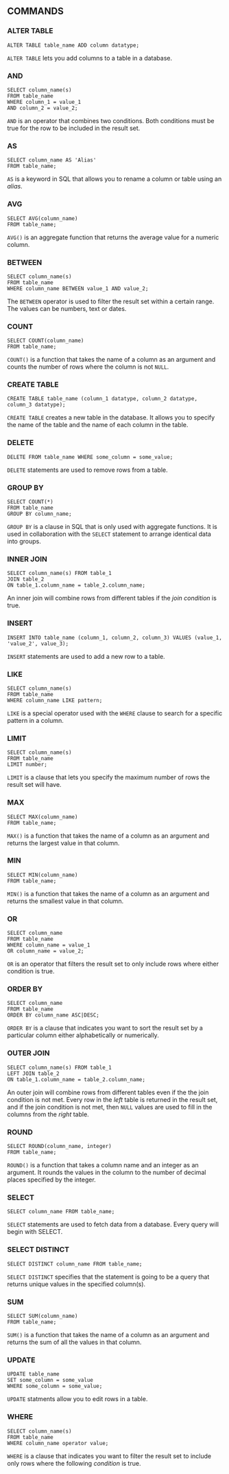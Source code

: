 ## COMMANDS

### ALTER TABLE

```
ALTER TABLE table_name ADD column datatype;
```

`ALTER TABLE` lets you add columns to a table in a database.

### AND

```
SELECT column_name(s)
FROM table_name
WHERE column_1 = value_1
AND column_2 = value_2;
```

`AND` is an operator that combines two conditions. Both conditions must be true for the row to be included in the result set.

### AS

```
SELECT column_name AS 'Alias'
FROM table_name;
```

`AS` is a keyword in SQL that allows you to rename a column or table using an *alias*.

### AVG

```
SELECT AVG(column_name)
FROM table_name;

```

`AVG()` is an aggregate function that returns the average value for a numeric column.

### BETWEEN

```
SELECT column_name(s)
FROM table_name
WHERE column_name BETWEEN value_1 AND value_2;
```

The `BETWEEN` operator is used to filter the result set within a certain range. The values can be numbers, text or dates.

### COUNT

```
SELECT COUNT(column_name)
FROM table_name;
```

`COUNT()` is a function that takes the name of a column as an argument and counts the number of rows where the column is not `NULL`.

### CREATE TABLE

```
CREATE TABLE table_name (column_1 datatype, column_2 datatype, column_3 datatype);
```

`CREATE TABLE` creates a new table in the database. It allows you to specify the name of the table and the name of each column in the table.

### DELETE

```
DELETE FROM table_name WHERE some_column = some_value;
```

`DELETE` statements are used to remove rows from a table.

### GROUP BY

```
SELECT COUNT(*)
FROM table_name
GROUP BY column_name;
```

`GROUP BY` is a clause in SQL that is only used with aggregate functions. It is used in collaboration with the `SELECT` statement to arrange identical data into groups.

### INNER JOIN

```
SELECT column_name(s) FROM table_1
JOIN table_2
ON table_1.column_name = table_2.column_name;
```

An inner join will combine rows from different tables if the *join condition* is true.

### INSERT

```
INSERT INTO table_name (column_1, column_2, column_3) VALUES (value_1, 'value_2', value_3);
```

`INSERT` statements are used to add a new row to a table.

### LIKE

```
SELECT column_name(s)
FROM table_name
WHERE column_name LIKE pattern;
```

`LIKE` is a special operator used with the `WHERE` clause to search for a specific pattern in a column.

### LIMIT

```
SELECT column_name(s)
FROM table_name
LIMIT number;
```

`LIMIT` is a clause that lets you specify the maximum number of rows the result set will have.

### MAX

```
SELECT MAX(column_name)
FROM table_name;
```

`MAX()` is a function that takes the name of a column as an argument and returns the largest value in that column.

### MIN

```
SELECT MIN(column_name)
FROM table_name;
```

`MIN()` is a function that takes the name of a column as an argument and returns the smallest value in that column.

### OR

```
SELECT column_name
FROM table_name
WHERE column_name = value_1
OR column_name = value_2;
```

`OR` is an operator that filters the result set to only include rows where either condition is true.

### ORDER BY

```
SELECT column_name
FROM table_name
ORDER BY column_name ASC|DESC;
```

`ORDER BY` is a clause that indicates you want to sort the result set by a particular column either alphabetically or numerically.

### OUTER JOIN

```
SELECT column_name(s) FROM table_1
LEFT JOIN table_2
ON table_1.column_name = table_2.column_name;
```

An outer join will combine rows from different tables even if the the join condition is not met. Every row in the *left* table is returned in the result set, and if the join condition is not met, then `NULL` values are used to fill in the columns from the *right* table.

### ROUND

```
SELECT ROUND(column_name, integer)
FROM table_name;
```

`ROUND()` is a function that takes a column name and an integer as an argument. It rounds the values in the column to the number of decimal places specified by the integer.

### SELECT

```
SELECT column_name FROM table_name;
```

`SELECT` statements are used to fetch data from a database. Every query will begin with SELECT.

### SELECT DISTINCT

```
SELECT DISTINCT column_name FROM table_name;
```

`SELECT DISTINCT` specifies that the statement is going to be a query that returns unique values in the specified column(s).

### SUM

```
SELECT SUM(column_name)
FROM table_name;
```

`SUM()` is a function that takes the name of a column as an argument and returns the sum of all the values in that column.

### UPDATE

```
UPDATE table_name
SET some_column = some_value
WHERE some_column = some_value;
```

`UPDATE` statments allow you to edit rows in a table.

### WHERE

```
SELECT column_name(s)
FROM table_name
WHERE column_name operator value;
```

`WHERE` is a clause that indicates you want to filter the result set to include only rows where the following *condition* is true.
